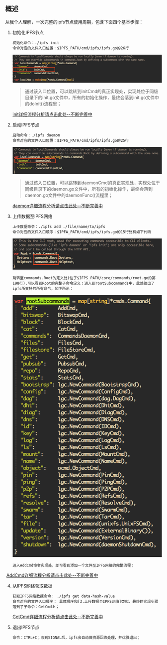 ## 概述

从我个人理解，一次完整的ipfs节点使用周期，包含下面四个基本步骤：

1. 初始化IPFS节点

   ``` 
   初始化命令：./ipfs init
   命令对应的文件入口位置：$IPFS_PATH/cmd/ipfs/ipfs.go的26行
   ```

   ![WX20180521-160837](../PIC/WX20180521-160837.png)

   > 通过该入口位置，可以跳转到initCmd的真正实现处，实现处位于同级目录下的init.go文件中，所有的初始化操作，最终会落到init.go文件中的doInit()流程里；

   [init详细流程分析请点击此处--不断完善中](https://github.com/ChainBook/IPFS/blob/master/IPFS%E6%BA%90%E7%A0%81%E5%88%86%E6%9E%90/ipfs%20init%E5%8F%8A%E9%85%8D%E7%BD%AE%E6%96%87%E4%BB%B6%E8%AF%B4%E6%98%8E.md)

   

2. 启动IPFS节点

   ```
   启动命令：./ipfs daemon
   命令对应的文件入口位置：$IPFS_PATH/cmd/ipfs/ipfs.go的25行
   ```

   ![WX20180521-162218](../PIC/WX20180521-162218.png)

   >通过该入口位置，可以跳转到daemonCmd的真正实现处，实现处位于同级目录下的daemon.go文件中，所有的初始化操作，最终会落到daemon.go文件中的daemonFunc()流程里；

   [daemon详细流程分析请点击此处--不断完善中](https://github.com/ChainBook/IPFS/blob/master/IPFS%E6%BA%90%E7%A0%81%E5%88%86%E6%9E%90/ipfs%20daemon%E5%90%AF%E5%8A%A8.md)

   

3. 上传数据至IPFS网络

   ```
   上传数据命令：./ipfs add ./file/name/to/ipfs
   命令对应的文件入口顺序：$IPFA_PATH/cmd/ipfs/ipfs.go的15行处有如下代码
   ```

   ![WX20180521-164616](../PIC/WX20180521-164616.png)

   ```
   跳转至commands.Root的定义处(位于$IFPS_PATH/core/commands/root.go的第198行),可以看到Root的完整子命令定义；进入到rootSubcommands中，此处给出了ipfs所支持的所有命令，如下所示：
   ```

   ![WX20180521-165048](../PIC/WX20180521-165048.png)

   ```
   进入AddCmd命令实现处，即可看到添加一个文件至IPFS网络的完整流程；
   ```

​	[AddCmd详细流程分析请点击此处--不断完善中](https://github.com/ChainBook/IPFS/blob/master/IPFS%E6%BA%90%E7%A0%81%E5%88%86%E6%9E%90/IPFS%20ADD%E6%95%B0%E6%8D%AE%E6%B5%81%E7%A8%8B%E5%88%86%E6%9E%90.md)



4. 从IPFS网络获取数据

   ```
   获取IPFS网络数据命令： ./ipfs get data-hash-value
   命令对应的文件入口顺序： 具体顺序和[3.上传数据至IPFS网络]类似，最终的实现步骤落到了子命令：GetCmd上；
   ```

   [GetCmd详细流程分析请点击此处--不断完善中](https://github.com/ChainBook/IPFS/blob/master/IPFS%E6%BA%90%E7%A0%81%E5%88%86%E6%9E%90/IPFS%20GET%E6%95%B0%E6%8D%AE%E6%B5%81%E7%A8%8B.md)



5. 退出IPFS节点

   ```
   命令：CTRL+C；收到SIGNAL后，ipfs会自动做资源回收处理，并优雅退出；
   ```

   